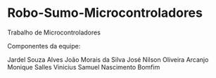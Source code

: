 # Robo-Sumo-Microcontroladores
Trabalho de Microcontroladores

Componentes da equipe: 

Jardel Souza Alves
João Morais da Silva
José Nilson Oliveira Arcanjo
Monique Salles
Vinicius Samuel Nascimento Bomfim

